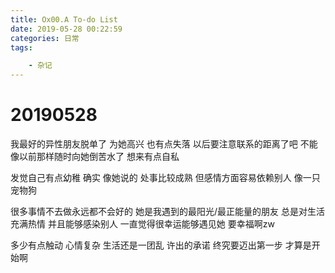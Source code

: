 ```yaml
---
title: Ox00.A To-do List
date: 2019-05-28 00:22:59
categories: 日常
tags: 

	- 杂记
---
```


# 20190528
我最好的异性朋友脱单了
为她高兴
也有点失落
以后要注意联系的距离了吧
不能像以前那样随时向她倒苦水了
想来有点自私


发觉自己有点幼稚
确实
像她说的 
处事比较成熟 但感情方面容易依赖别人 
像一只宠物狗

很多事情不去做永远都不会好的
她是我遇到的最阳光/最正能量的朋友
总是对生活充满热情 并且能够感染别人
一直觉得很幸运能够遇见她
要幸福啊zw

多少有点触动 
心情复杂
生活还是一团乱
许出的承诺
终究要迈出第一步
才算是开始啊


